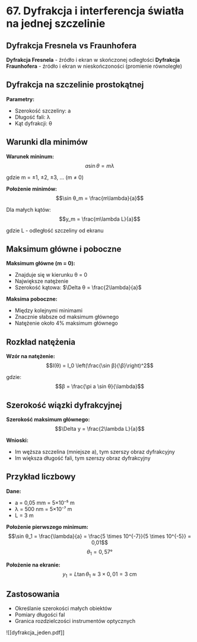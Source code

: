 # 67. Dyfrakcja i interferencja światła na jednej szczelinie

## Dyfrakcja Fresnela vs Fraunhofera

**Dyfrakcja Fresnela** - źródło i ekran w skończonej odległości
**Dyfrakcja Fraunhofera** - źródło i ekran w nieskończoności (promienie równoległe)

## Dyfrakcja na szczelinie prostokątnej

**Parametry:**
- Szerokość szczeliny: a
- Długość fali: λ
- Kąt dyfrakcji: θ

## Warunki dla minimów

**Warunek mininum:**
$$a \sin θ = m\lambda$$

gdzie m = ±1, ±2, ±3, ... (m ≠ 0)

**Położenie minimów:**
$$\sin θ_m = \frac{m\lambda}{a}$$

Dla małych kątów:
$$y_m = \frac{m\lambda L}{a}$$

gdzie L - odległość szczeliny od ekranu

## Maksimum główne i poboczne

**Maksimum główne (m = 0):**
- Znajduje się w kierunku θ = 0
- Największe natężenie
- Szerokość kątowa: $\Delta θ = \frac{2\lambda}{a}$

**Maksima poboczne:**
- Między kolejnymi minimami
- Znacznie słabsze od maksimum głównego
- Natężenie około 4% maksimum głównego

## Rozkład natężenia

**Wzór na natężenie:**
$$I(θ) = I_0 \left(\frac{\sin β}{\β}\right)^2$$

gdzie:
$$β = \frac{\pi a \sin θ}{\lambda}$$

## Szerokość wiązki dyfrakcyjnej

**Szerokość maksimum głównego:**
$$\Delta y = \frac{2\lambda L}{a}$$

**Wnioski:**
- Im węższa szczelina (mniejsze a), tym szerszy obraz dyfrakcyjny
- Im większa długość fali, tym szerszy obraz dyfrakcyjny

## Przykład liczbowy

**Dane:**
- a = 0,05 mm = 5×10⁻⁵ m
- λ = 500 nm = 5×10⁻⁷ m
- L = 3 m

**Położenie pierwszego minimum:**
$$\sin θ_1 = \frac{\lambda}{a} = \frac{5 \times 10^{-7}}{5 \times 10^{-5}} = 0,01$$
$$θ_1 = 0,57°$$

**Położenie na ekranie:**
$$y_1 = L \tan θ_1 ≈ 3 \times 0,01 = 3 \text{ cm}$$

## Zastosowania

- Określanie szerokości małych obiektów
- Pomiary długości fal
- Granica rozdzielczości instrumentów optycznych

![[dyfrakcja_jeden.pdf]]
